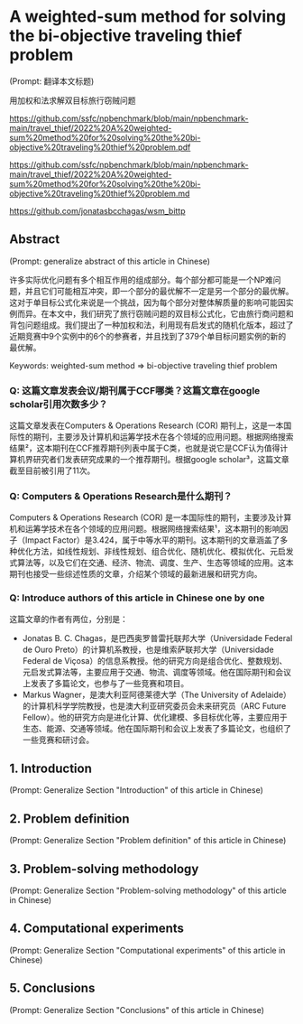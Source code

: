 # A weighted-sum method for solving the bi-objective traveling thief problem

(Prompt: 翻译本文标题)

用加权和法求解双目标旅行窃贼问题

https://github.com/ssfc/npbenchmark/blob/main/npbenchmark-main/travel_thief/2022%20A%20weighted-sum%20method%20for%20solving%20the%20bi-objective%20traveling%20thief%20problem.pdf

https://github.com/ssfc/npbenchmark/blob/main/npbenchmark-main/travel_thief/2022%20A%20weighted-sum%20method%20for%20solving%20the%20bi-objective%20traveling%20thief%20problem.md

https://github.com/jonatasbcchagas/wsm_bittp

## Abstract

(Prompt: generalize abstract of this article in Chinese)

许多实际优化问题有多个相互作用的组成部分。每个部分都可能是一个NP难问题，并且它们可能相互冲突，即一个部分的最优解不一定是另一个部分的最优解。这对于单目标公式化来说是一个挑战，因为每个部分对整体解质量的影响可能因实例而异。在本文中，我们研究了旅行窃贼问题的双目标公式化，它由旅行商问题和背包问题组成。我们提出了一种加权和法，利用现有启发式的随机化版本，超过了近期竞赛中9个实例中的6个的参赛者，并且找到了379个单目标问题实例的新的最优解。

Keywords: weighted-sum method => bi-objective traveling thief problem

### Q: 这篇文章发表会议/期刊属于CCF哪类？这篇文章在google scholar引用次数多少？

这篇文章发表在Computers & Operations Research (COR) 期刊上，这是一本国际性的期刊，主要涉及计算机和运筹学技术在各个领域的应用问题。根据网络搜索结果²，这本期刊在CCF推荐期刊列表中属于C类，也就是说它是CCF认为值得计算机界研究者们发表研究成果的一个推荐期刊。根据google scholar³，这篇文章截至目前被引用了11次。

### Q: Computers & Operations Research是什么期刊？

Computers & Operations Research (COR) 是一本国际性的期刊，主要涉及计算机和运筹学技术在各个领域的应用问题。根据网络搜索结果¹，这本期刊的影响因子（Impact Factor）是3.424，属于中等水平的期刊。这本期刊的文章涵盖了多种优化方法，如线性规划、非线性规划、组合优化、随机优化、模拟优化、元启发式算法等，以及它们在交通、经济、物流、调度、生产、生态等领域的应用。这本期刊也接受一些综述性质的文章，介绍某个领域的最新进展和研究方向。

### Q: Introduce authors of this article in Chinese one by one

这篇文章的作者有两位，分别是：

- Jonatas B. C. Chagas，是巴西奥罗普雷托联邦大学（Universidade Federal de Ouro Preto）的计算机系教授，也是维索萨联邦大学（Universidade Federal de Viçosa）的信息系教授。他的研究方向是组合优化、整数规划、元启发式算法等，主要应用于交通、物流、调度等领域。他在国际期刊和会议上发表了多篇论文，也参与了一些竞赛和项目。
- Markus Wagner，是澳大利亚阿德莱德大学（The University of Adelaide）的计算机科学学院教授，也是澳大利亚研究委员会未来研究员（ARC Future Fellow）。他的研究方向是进化计算、优化建模、多目标优化等，主要应用于生态、能源、交通等领域。他在国际期刊和会议上发表了多篇论文，也组织了一些竞赛和研讨会。

## 1. Introduction

(Prompt: Generalize Section "Introduction" of this article in Chinese)

## 2. Problem definition

(Prompt: Generalize Section "Problem definition" of this article in Chinese)

## 3. Problem-solving methodology

(Prompt: Generalize Section "Problem-solving methodology" of this article in Chinese)

## 4. Computational experiments

(Prompt: Generalize Section "Computational experiments" of this article in Chinese)

## 5. Conclusions

(Prompt: Generalize Section "Conclusions" of this article in Chinese)

